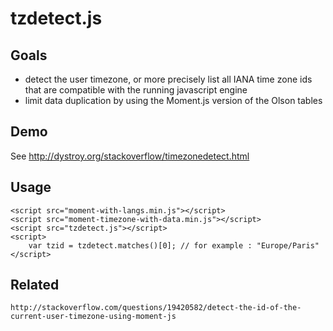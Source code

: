 tzdetect.js
===========

Goals
-----

* detect the user timezone, or more precisely list all IANA time zone ids that are compatible with the running javascript engine
* limit data duplication by using the Moment.js version of the Olson tables

Demo
----

See http://dystroy.org/stackoverflow/timezonedetect.html

Usage
-----

	<script src="moment-with-langs.min.js"></script>
	<script src="moment-timezone-with-data.min.js"></script>
	<script src="tzdetect.js"></script>
	<script>
		var tzid = tzdetect.matches()[0]; // for example : "Europe/Paris"
	</script>

Related
-------

	http://stackoverflow.com/questions/19420582/detect-the-id-of-the-current-user-timezone-using-moment-js
